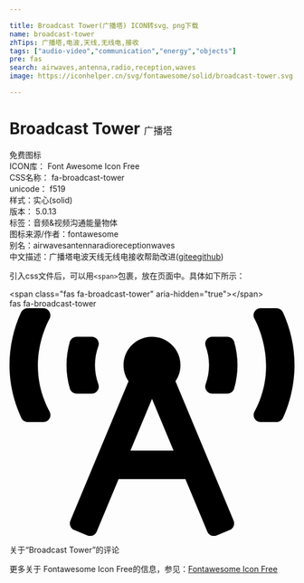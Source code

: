 ```yaml
---

title: Broadcast Tower(广播塔) ICON转svg、png下载
name: broadcast-tower
zhTips: 广播塔,电波,天线,无线电,接收
tags: ["audio-video","communication","energy","objects"]
pre: fas
search: airwaves,antenna,radio,reception,waves
image: https://iconhelper.cn/svg/fontawesome/solid/broadcast-tower.svg

---
```


# Broadcast Tower  <small style="font-size: 60%;font-weight: 100">广播塔</small>


<div class="detail-page">
<p>
<span><span class="badge-success badge">免费图标</span> </span>
<br/>
<span>
ICON库：
<span class="badge-secondary badge">Font Awesome Icon Free</span> 
</span>
<br/>
<span>
CSS名称：
<span class="badge-secondary badge">fa-broadcast-tower</span> 
</span>
<br/>
<span>
unicode：
<span class="badge-secondary badge">f519</span> 
<copy-btn content='f519' btn-title=""></copy-btn>
<copy-btn :content='String.fromCodePoint(parseInt("f519", 16))' btn-title="复制U"></copy-btn>
</span><br/><span>样式：<span class="badge-light badge">实心(solid)</span></span>
<br/>
<span>
版本：
<span class="badge-secondary badge">5.0.13</span> 
</span><br/><span>标签：<span class="badge-light badge"><router-link to="/tags/audio-video.html">音频&视频</router-link></span><span class="badge-light badge"><router-link to="/tags/communication.html">沟通</router-link></span><span class="badge-light badge"><router-link to="/tags/energy.html">能量</router-link></span><span class="badge-light badge"><router-link to="/tags/objects.html">物体</router-link></span></span>
<br/>
<span>图标来源/作者：<span class="badge-light badge">fontawesome</span></span> 
<br/>
<span>别名：<span class="badge-light badge">airwaves</span><span class="badge-light badge">antenna</span><span class="badge-light badge">radio</span><span class="badge-light badge">reception</span><span class="badge-light badge">waves</span></span><br/><span class="zh-detail">中文描述：<span class="badge-primary badge">广播塔</span><span class="badge-primary badge">电波</span><span class="badge-primary badge">天线</span><span class="badge-primary badge">无线电</span><span class="badge-primary badge">接收</span><span class="help-link"><span>帮助改进</span>(<a href="https://gitee.com/liuwave/icon-helper/edit/master/json/fontawesome/solid/broadcast-tower.json" target="_blank" rel="noopener noreferrer">gitee</a><a href="https://github.com/liuwave/icon-helper/edit/master/json/fontawesome/solid/broadcast-tower.json" target="_blank" rel="noopener noreferrer">github</a></span>)</span><br/>
</p>
</div>
<div class="alert alert-dark">
  <i class="fas fa-broadcast-tower fa-xs"></i>
  <i class="fas fa-broadcast-tower fa-sm"></i>
  <i class="fas fa-broadcast-tower fa-lg"></i>
  <i class="fas fa-broadcast-tower fa-2x"></i>
  <i class="fas fa-broadcast-tower fa-3x"></i>
  <i class="fas fa-broadcast-tower fa-5x"></i>
  <i class="fas fa-broadcast-tower fa-7x"></i>
</div>
<div>
  <p>引入css文件后，可以用<code>&lt;span&gt;</code>包裹，放在页面中。具体如下所示：    
  </p>
  <div class="alert alert-primary" style="font-size: 14px">
    &lt;span class="fas fa-broadcast-tower" aria-hidden="true"&gt;&lt;/span&gt;
    <copy-btn content='<span class="fas fa-broadcast-tower" aria-hidden="true"></span>'></copy-btn>
  </div>
  <div class="alert alert-secondary">
    <i class="fas fa-broadcast-tower"
    style="font-size: 24px"
    aria-hidden="true"></i> fas fa-broadcast-tower
    <copy-btn content="fas fa-broadcast-tower" btn-title="复制图标名称"></copy-btn>
  </div>
</div>
<div id="svg" class="svg-wrap">
<svg xmlns="http://www.w3.org/2000/svg" viewBox="0 0 640 512"><path d="M150.94 192h33.73c11.01 0 18.61-10.83 14.86-21.18-4.93-13.58-7.55-27.98-7.55-42.82s2.62-29.24 7.55-42.82C203.29 74.83 195.68 64 184.67 64h-33.73c-7.01 0-13.46 4.49-15.41 11.23C130.64 92.21 128 109.88 128 128c0 18.12 2.64 35.79 7.54 52.76 1.94 6.74 8.39 11.24 15.4 11.24zM89.92 23.34C95.56 12.72 87.97 0 75.96 0H40.63c-6.27 0-12.14 3.59-14.74 9.31C9.4 45.54 0 85.65 0 128c0 24.75 3.12 68.33 26.69 118.86 2.62 5.63 8.42 9.14 14.61 9.14h34.84c12.02 0 19.61-12.74 13.95-23.37-49.78-93.32-16.71-178.15-.17-209.29zM614.06 9.29C611.46 3.58 605.6 0 599.33 0h-35.42c-11.98 0-19.66 12.66-14.02 23.25 18.27 34.29 48.42 119.42.28 209.23-5.72 10.68 1.8 23.52 13.91 23.52h35.23c6.27 0 12.13-3.58 14.73-9.29C630.57 210.48 640 170.36 640 128s-9.42-82.48-25.94-118.71zM489.06 64h-33.73c-11.01 0-18.61 10.83-14.86 21.18 4.93 13.58 7.55 27.98 7.55 42.82s-2.62 29.24-7.55 42.82c-3.76 10.35 3.85 21.18 14.86 21.18h33.73c7.02 0 13.46-4.49 15.41-11.24 4.9-16.97 7.53-34.64 7.53-52.76 0-18.12-2.64-35.79-7.54-52.76-1.94-6.75-8.39-11.24-15.4-11.24zm-116.3 100.12c7.05-10.29 11.2-22.71 11.2-36.12 0-35.35-28.63-64-63.96-64-35.32 0-63.96 28.65-63.96 64 0 13.41 4.15 25.83 11.2 36.12l-130.5 313.41c-3.4 8.15.46 17.52 8.61 20.92l29.51 12.31c8.15 3.4 17.52-.46 20.91-8.61L244.96 384h150.07l49.2 118.15c3.4 8.16 12.76 12.01 20.91 8.61l29.51-12.31c8.15-3.4 12-12.77 8.61-20.92l-130.5-313.41zM271.62 320L320 203.81 368.38 320h-96.76z"/></svg>
</div>
<detail full-name='fa-broadcast-tower'></detail>

<Vssue title="关于“Broadcast Tower”的评论" >关于“Broadcast Tower”的评论</Vssue>
    
<div><p>更多关于  Fontawesome Icon Free的信息，参见：<a target="_blank" href="https://iconhelper.cn/fontawesome.html">Fontawesome Icon Free</a>
</p></div>
